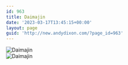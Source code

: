 ```yaml
---
id: 963
title: Daimajin
date: '2023-03-17T13:45:15+00:00'
layout: page
guid: 'http://new.andydixon.com/?page_id=963'
---
```


![Daimajin](https://i0.wp.com/assets.g8x2.ldn.idrivee2-23.com/posters/Daimajin%2001.jpg?w=1200&ssl=1 "Daimajin")  
![Daimajin](https://i0.wp.com/assets.g8x2.ldn.idrivee2-23.com/posters/Daimajin%2002.jpg?w=1200&ssl=1 "Daimajin")